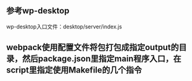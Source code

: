## 参考wp-desktop
wp-desktop入口文件：desktop/server/index.js

## webpack使用配置文件将包打包成指定output的目录，然后package.json里指定main程序入口，在script里指定使用Makefile的几个指令
